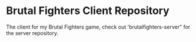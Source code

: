 # Brutal Fighters Client Repository
The client for my Brutal Fighters game, check out 'brutalfighters-server" for the server repository.
